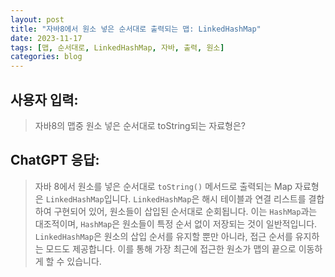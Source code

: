 ```yaml
---
layout: post
title: "자바8에서 원소 넣은 순서대로 출력되는 맵: LinkedHashMap"
date: 2023-11-17
tags: [맵, 순서대로, LinkedHashMap, 자바, 출력, 원소]
categories: blog
---
```


## 사용자 입력:
> 자바8의 맵중 원소 넣은 순서대로 toString되는 자료형은?

## ChatGPT 응답:
> 자바 8에서 원소를 넣은 순서대로 `toString()` 메서드로 출력되는 Map 자료형은 `LinkedHashMap`입니다. `LinkedHashMap`은 해시 테이블과 연결 리스트를 결합하여 구현되어 있어, 원소들이 삽입된 순서대로 순회됩니다. 이는 `HashMap`과는 대조적이며, `HashMap`은 원소들이 특정 순서 없이 저장되는 것이 일반적입니다. `LinkedHashMap`은 원소의 삽입 순서를 유지할 뿐만 아니라, 접근 순서를 유지하는 모드도 제공합니다. 이를 통해 가장 최근에 접근한 원소가 맵의 끝으로 이동하게 할 수 있습니다.

